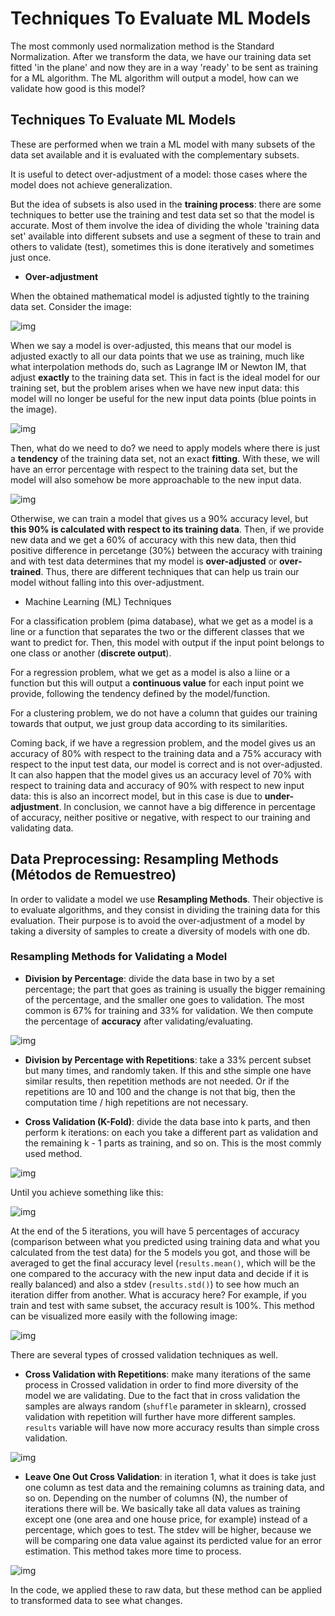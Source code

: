 # Techniques To Evaluate ML Models

The most commonly used normalization method is the Standard Normalization. After we transform the data, we have our training data set fitted 'in the plane' and now they are in a way 'ready' to be sent as training for a ML algorithm. The ML algorithm will output a model, how can we validate how good is this model?

## Techniques To Evaluate ML Models

These are performed when we train a ML model with many subsets of the data set available and it is evaluated with the complementary subsets.

It is useful to detect over-adjustment of a model: those cases where the model does not achieve generalization.

But the idea of subsets is also used in the **training process**: there are some techniques to better use the training and test data set so that the model is accurate. Most of them involve the idea of dividing the whole 'training data set' available into different subsets and use a segment of these to train and others to validate (test), sometimes this is done iteratively and sometimes just once.

- **Over-adjustment**   

When the obtained mathematical model is adjusted tightly to the training data set. Consider the image:

![img](https://github.com/the-other-mariana/data-mining/blob/master/week7/res/1.png?raw=true)

When we say a model is over-adjusted, this means that our model is adjusted exactly to all our data points that we use as training, much like what interpolation methods do, such as Lagrange IM or Newton IM, that adjust **exactly** to the training data set. This in fact is the ideal model for our training set, but the problem arises when we have new input data: this model will no longer be useful for the new input data points (blue points in the image).

![img](https://github.com/the-other-mariana/data-mining/blob/master/week7/res/2.png?raw=true)

Then, what do we need to do? we need to apply models where there is just a **tendency** of the training data set, not an exact **fitting**. With these, we will have an error percentage with respect to the training data set, but the model will also somehow be more approachable to the new input data.

![img](https://github.com/the-other-mariana/data-mining/blob/master/week7/res/3.png?raw=true)

Otherwise, we can train a model that gives us a 90% accuracy level, but **this 90% is calculated with respect to its training data**. Then, if we provide new data and we get a 60% of accuracy with this new data, then thid positive difference in percetange (30%) between the accuracy with training and with test data determines that my model is **over-adjusted** or **over-trained**. Thus, there are different techniques that can help us train our model without falling into this over-adjustment.

- Machine Learning (ML) Techniques

For a classification problem (pima database), what we get as a model is a line or a function that separates the two or the different classes that we want to predict for. Then, this model with output if the input point belongs to one class or another (**discrete output**).

For a regression problem, what we get as a model is also a liine or a function but this will output a **continuous value** for each input point we provide, following the tendency defined by the model/function.

For a clustering problem, we do not have a column that guides our training towards that output, we just group data according to its similarities.

Coming back, if we have a regression problem, and the model gives us an accuracy of 80% with respect to the training data and a 75% accuracy with respect to the input test data, our model is correct and is not over-adjusted. It can also happen that the model gives us an accuracy level of 70% with respect to training data and accuracy of 90% with respect to new input data: this is also an incorrect model, but in this case is due to **under-adjustment**. In conclusion, we cannot have a big difference in percentage of accuracy, neither positive or negative, with respect to our training and validating data.

## Data Preprocessing: Resampling Methods (Métodos de Remuestreo)

In order to validate a model we use **Resampling Methods**. Their objective is to evaluate algorithms, and they consist in dividing the training data for this evaluation. Their purpose is to avoid the over-adjustment of a model by taking a diversity of samples to create a diversity of models with one db.

### Resampling Methods for Validating a Model

- **Division by Percentage**: divide the data base in two by a set percentage; the part that goes as training is usually the bigger remaining of the percentage, and the smaller one goes to validation. The most common is 67% for training and 33% for validation. We then compute the percentage of **accuracy** after validating/evaluating.

![img](https://github.com/the-other-mariana/data-mining/blob/master/week7/res/4.png?raw=true)

- **Division by Percentage with Repetitions**: take a 33% percent subset but many times, and randomly taken. If this and sthe simple one have similar results, then repetition methods are not needed. Or if the repetitions are 10 and 100 and the change is not that big, then the computation time / high repetitions are not necessary.

- **Cross Validation (K-Fold)**: divide the data base into k parts, and then perform k iterations: on each you take a different part as validation and the remaining k - 1 parts as training, and so on. This is the most commly used method.

![img](https://github.com/the-other-mariana/data-mining/blob/master/week7/res/5.png?raw=true)

Until you achieve something like this:

![img](https://github.com/the-other-mariana/data-mining/blob/master/week7/res/8.png?raw=true)

At the end of the 5 iterations, you will have 5 percentages of accuracy (comparison between what you predicted using training data and what you calculated from the test data) for the 5 models you got, and those will be averaged to get the final accuracy level (`results.mean()`, which will be the one compared to the accuracy with the new input data and decide if it is really balanced) and also a stdev (`results.std()`) to see how much an iteration differ from another. What is accuracy here? For example, if you train and test with same subset, the accuracy result is 100%. This method can be visualized more easily with the following image:

![img](https://github.com/the-other-mariana/data-mining/blob/master/week7/res/9.png?raw=true)

There are several types of crossed validation techniques as well.

- **Cross Validation with Repetitions**: make many iterations of the same process in Crossed validation in order to find more diversity of the model we are validating. Due to the fact that in cross validation the samples are always random (`shuffle` parameter in sklearn), crossed validation with repetition will further have more different samples. `results` variable will have now more accuracy results than simple cross validation.

![img](https://github.com/the-other-mariana/data-mining/blob/master/week7/res/6.png?raw=true)

- **Leave One Out Cross Validation**: in iteration 1, what it does is take just one column as test data and the remaining columns as training data, and so on. Depending on the number of columns (N), the number of iterations there will be. We basically take all data values as training except one (one area and one house price, for example) instead of a percentage, which goes to test. The stdev will be higher, because we will be comparing one data value against its perdicted value for an error estimation. This method takes more time to process.

![img](https://github.com/the-other-mariana/data-mining/blob/master/week7/res/7.png?raw=true)

In the code, we applied these to raw data, but these method can be applied to transformed data to see what changes.